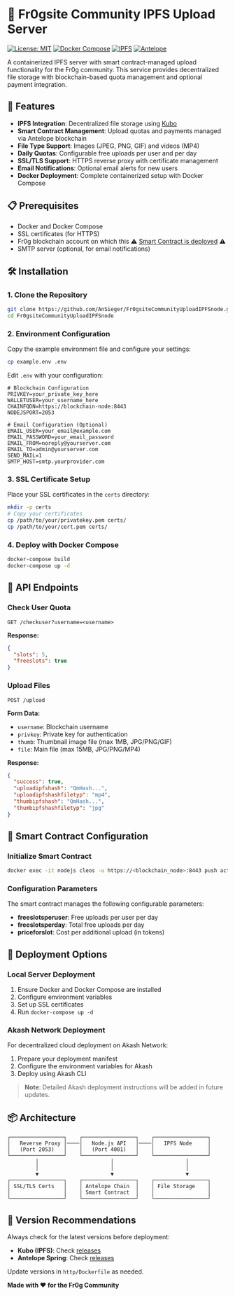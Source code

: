 # 🐸 Fr0gsite Community IPFS Upload Server

[![License: MIT](https://img.shields.io/badge/License-MIT-yellow.svg)](https://opensource.org/licenses/MIT)
[![Docker Compose](https://img.shields.io/badge/docker--compose-supported-blue)](https://docs.docker.com/compose/)
[![IPFS](https://img.shields.io/badge/IPFS-Enabled-orange)](https://ipfs.io/)
[![Antelope](https://img.shields.io/badge/Blockchain-Antelope-green)](https://antelope.io/)

A containerized IPFS server with smart contract-managed upload functionality for the Fr0g community. This service provides decentralized file storage with blockchain-based quota management and optional payment integration.

## 🚀 Features

- **IPFS Integration**: Decentralized file storage using [Kubo](https://github.com/ipfs/kubo)
- **Smart Contract Management**: Upload quotas and payments managed via Antelope blockchain
- **File Type Support**: Images (JPEG, PNG, GIF) and videos (MP4)
- **Daily Quotas**: Configurable free uploads per user and per day
- **SSL/TLS Support**: HTTPS reverse proxy with certificate management
- **Email Notifications**: Optional email alerts for new users
- **Docker Deployment**: Complete containerized setup with Docker Compose

## 📋 Prerequisites

- Docker and Docker Compose
- SSL certificates (for HTTPS)
- Fr0g blockchain account on which this ⚠️ [Smart Contract is deployed](https://github.com/fr0gsite/IPFSServerContract) ⚠️
- SMTP server (optional, for email notifications)

## 🛠️ Installation

### 1. Clone the Repository

```bash
git clone https://github.com/AnSieger/Fr0gsiteCommunityUploadIPFSnode.git
cd Fr0gsiteCommunityUploadIPFSnode
```

### 2. Environment Configuration

Copy the example environment file and configure your settings:

```bash
cp example.env .env
```

Edit `.env` with your configuration:

```env
# Blockchain Configuration
PRIVKEY=your_private_key_here
WALLETUSER=your_username_here
CHAINFQDN=https://blockchain-node:8443
NODEJSPORT=2053

# Email Configuration (Optional)
EMAIL_USER=your_email@example.com
EMAIL_PASSWORD=your_email_password
EMAIL_FROM=noreply@yourserver.com
EMAIL_TO=admin@yourserver.com
SEND_MAIL=1
SMTP_HOST=smtp.yourprovider.com
```

### 3. SSL Certificate Setup

Place your SSL certificates in the `certs` directory:

```bash
mkdir -p certs
# Copy your certificates
cp /path/to/your/privatekey.pem certs/
cp /path/to/your/cert.pem certs/
```

### 4. Deploy with Docker Compose

```bash
docker-compose build
docker-compose up -d
```

## 📡 API Endpoints

### Check User Quota
```http
GET /checkuser?username=<username>
```

**Response:**
```json
{
  "slots": 5,
  "freeslots": true
}
```

### Upload Files
```http
POST /upload
```

**Form Data:**
- `username`: Blockchain username
- `privkey`: Private key for authentication
- `thumb`: Thumbnail image file (max 1MB, JPG/PNG/GIF)
- `file`: Main file (max 15MB, JPG/PNG/MP4)

**Response:**
```json
{
  "success": true,
  "uploadipfshash": "QmHash...",
  "uploadipfshashfiletyp": "mp4",
  "thumbipfshash": "QmHash...",
  "thumbipfshashfiletyp": "jpg"
}
```

## 🔧 Smart Contract Configuration

### Initialize Smart Contract

```bash
docker exec -it nodejs cleos -u https://<blockchain_node>:8443 push action <username> init [''] -p <username>@active
```

### Configuration Parameters

The smart contract manages the following configurable parameters:

- **freeslotsperuser**: Free uploads per user per day
- **freeslotsperday**: Total free uploads per day
- **priceforslot**: Cost per additional upload (in tokens)

## 🚀 Deployment Options

### Local Server Deployment

1. Ensure Docker and Docker Compose are installed
2. Configure environment variables
3. Set up SSL certificates
4. Run `docker-compose up -d`

### Akash Network Deployment

For decentralized cloud deployment on Akash Network:

1. Prepare your deployment manifest
2. Configure the environment variables for Akash
3. Deploy using Akash CLI

> **Note**: Detailed Akash deployment instructions will be added in future updates.

## 📦 Architecture

```
┌─────────────────┐    ┌─────────────────┐    ┌─────────────────┐
│   Reverse Proxy │────│   Node.js API   │────│   IPFS Node     │
│   (Port 2053)   │    │   (Port 4001)   │    │                 │
└─────────────────┘    └─────────────────┘    └─────────────────┘
         │                       │                       │
         │                       │                       │
         ▼                       ▼                       ▼
┌─────────────────┐    ┌─────────────────┐    ┌─────────────────┐
│ SSL/TLS Certs   │    │ Antelope Chain  │    │ File Storage    │
│                 │    │ Smart Contract  │    │                 │
└─────────────────┘    └─────────────────┘    └─────────────────┘
```

## 🔄 Version Recommendations

Always check for the latest versions before deployment:

- **Kubo (IPFS)**: Check [releases](https://github.com/ipfs/kubo/releases)
- **Antelope Spring**: Check [releases](https://github.com/AntelopeIO/spring/releases)

Update versions in `http/Dockerfile` as needed.

**Made with ❤️ for the Fr0g Community**
